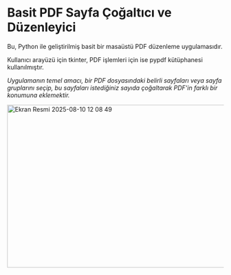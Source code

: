 # Basit PDF Sayfa Çoğaltıcı ve Düzenleyici

Bu, Python ile geliştirilmiş basit bir masaüstü PDF düzenleme uygulamasıdır. 

Kullanıcı arayüzü için tkinter, PDF işlemleri için ise pypdf kütüphanesi kullanılmıştır.

_Uygulamanın temel amacı, bir PDF dosyasındaki belirli sayfaları veya sayfa gruplarını seçip, bu sayfaları istediğiniz sayıda çoğaltarak PDF'in farklı bir konumuna eklemektir._

<img width="550" height="378" alt="Ekran Resmi 2025-08-10 12 08 49" src="https://github.com/user-attachments/assets/6735cdf5-4c90-492b-a452-12a663cbcdb7" />
